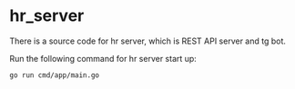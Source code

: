 # hr_server

There is a source code for hr server, which is REST API server and tg bot.

Run the following command for hr server start up:
```bash
go run cmd/app/main.go
```
